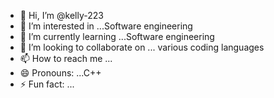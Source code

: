 - 👋 Hi, I’m @kelly-223
- 👀 I’m interested in ...Software engineering
- 🌱 I’m currently learning ...Software engineering
- 💞️ I’m looking to collaborate on ... various coding languages
- 📫 How to reach me ...
- 😄 Pronouns: ...C++
- ⚡ Fun fact: ...

<!---
kelly-223/kelly-223 is a ✨ special ✨ repository because its `README.md` (this file) appears on your GitHub profile.
You can click the Preview link to take a look at your changes.
--->
